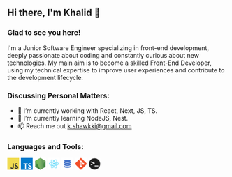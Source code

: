 ## Hi there, I'm Khalid 👋

### Glad to see you here!

I'm a Junior Software Engineer specializing in front-end development, deeply passionate about coding and constantly curious about new technologies. My main aim is to become a skilled Front-End Developer, using my technical expertise to improve user experiences and contribute to the development lifecycle.

### Discussing Personal Matters:

- 💪 I’m currently working with React, Next, JS, TS.
- 🚀 I’m currently learning NodeJS, Nest.
- 📫 Reach me out k.shawkki@gmail.com

### Languages and Tools:

<code><img height="27" src="assets/javascript.png" alt="javascript"></code>
<code><img height="27" src="assets/typescript.png" alt="typescript"></code>
<code><img height="27" src="assets/nodejs.png" alt="nodejs"></code>
<code><img height="27" src="assets/react.png" alt="react"></code>
<code><img height="27" src="assets/sql.png" alt="sql"></code>
<code><img height="27" src="assets/git-original.svg" alt="git"></code>
<code><img height="27" src="assets/terminal.png" alt="terminal"></code>
